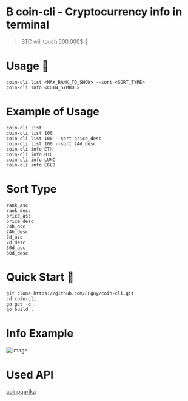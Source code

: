 # ₿ coin-cli - Cryptocurrency  info in terminal
> BTC will touch 500,000$ 🚀

# Usage 🧩
```coin-cli list <MAX_RANK_TO_SHOW> --sort <SORT_TYPE>```<br>
```coin-cli info <COIN_SYMBOL>```<br>

# Example of Usage
```coin-cli list```<br>
```coin-cli list 100```<br>
```coin-cli list 100 --sort price_desc```<br>
```coin-cli list 100 --sort 24d_desc```<br>
```coin-cli info ETH```<br>
```coin-cli info BTC```<br>
```coin-cli info LUNC```<br>
```coin-cli info EGLD```

# Sort Type
```rank_asc```<br>
```rank_desc```<br>
```price_asc```<br>
```price_desc```<br>
```24h_asc```<br>
```24h_desc```<br>
```7d_asc```<br>
```7d_desc```<br>
```30d_asc```<br>
```30d_desc```<br>

# Quick Start 🚀
```git clone https://github.com/EPguy/coin-cli.git``` <br>
```cd coin-cli```<br>
```go get -d .```<br>
```go build .```

# Info Example
![image](https://github.com/EPguy/coin-cli/assets/36794920/7b986a22-6196-4960-b161-d29fb6a3cac0)

# Used API
[coinpaprika](https://api.coinpaprika.com/)
